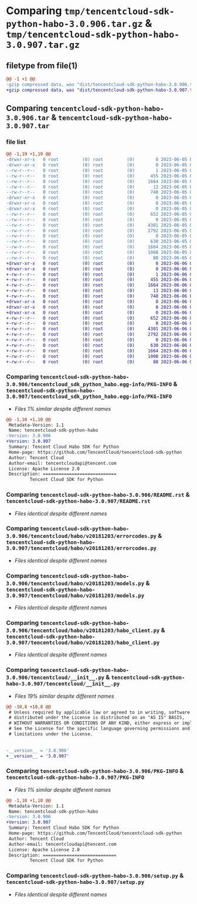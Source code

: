 # Comparing `tmp/tencentcloud-sdk-python-habo-3.0.906.tar.gz` & `tmp/tencentcloud-sdk-python-habo-3.0.907.tar.gz`

## filetype from file(1)

```diff
@@ -1 +1 @@
-gzip compressed data, was "dist/tencentcloud-sdk-python-habo-3.0.906.tar", last modified: Mon Jun  5 00:35:36 2023, max compression
+gzip compressed data, was "dist/tencentcloud-sdk-python-habo-3.0.907.tar", last modified: Tue Jun  6 02:27:51 2023, max compression
```

## Comparing `tencentcloud-sdk-python-habo-3.0.906.tar` & `tencentcloud-sdk-python-habo-3.0.907.tar`

### file list

```diff
@@ -1,19 +1,19 @@
-drwxr-xr-x   0 root         (0) root         (0)        0 2023-06-05 00:35:36.000000 tencentcloud-sdk-python-habo-3.0.906/
-drwxr-xr-x   0 root         (0) root         (0)        0 2023-06-05 00:35:36.000000 tencentcloud-sdk-python-habo-3.0.906/tencentcloud_sdk_python_habo.egg-info/
--rw-r--r--   0 root         (0) root         (0)        1 2023-06-05 00:35:36.000000 tencentcloud-sdk-python-habo-3.0.906/tencentcloud_sdk_python_habo.egg-info/dependency_links.txt
--rw-r--r--   0 root         (0) root         (0)      455 2023-06-05 00:35:36.000000 tencentcloud-sdk-python-habo-3.0.906/tencentcloud_sdk_python_habo.egg-info/SOURCES.txt
--rw-r--r--   0 root         (0) root         (0)     1664 2023-06-05 00:35:36.000000 tencentcloud-sdk-python-habo-3.0.906/tencentcloud_sdk_python_habo.egg-info/PKG-INFO
--rw-r--r--   0 root         (0) root         (0)       13 2023-06-05 00:35:36.000000 tencentcloud-sdk-python-habo-3.0.906/tencentcloud_sdk_python_habo.egg-info/top_level.txt
--rw-r--r--   0 root         (0) root         (0)      740 2023-06-05 00:35:36.000000 tencentcloud-sdk-python-habo-3.0.906/README.rst
-drwxr-xr-x   0 root         (0) root         (0)        0 2023-06-05 00:35:36.000000 tencentcloud-sdk-python-habo-3.0.906/tencentcloud/
-drwxr-xr-x   0 root         (0) root         (0)        0 2023-06-05 00:35:36.000000 tencentcloud-sdk-python-habo-3.0.906/tencentcloud/habo/
-drwxr-xr-x   0 root         (0) root         (0)        0 2023-06-05 00:35:36.000000 tencentcloud-sdk-python-habo-3.0.906/tencentcloud/habo/v20181203/
--rw-r--r--   0 root         (0) root         (0)      652 2023-06-05 00:35:36.000000 tencentcloud-sdk-python-habo-3.0.906/tencentcloud/habo/v20181203/errorcodes.py
--rw-r--r--   0 root         (0) root         (0)        0 2023-06-05 00:35:36.000000 tencentcloud-sdk-python-habo-3.0.906/tencentcloud/habo/v20181203/__init__.py
--rw-r--r--   0 root         (0) root         (0)     4301 2023-06-05 00:35:36.000000 tencentcloud-sdk-python-habo-3.0.906/tencentcloud/habo/v20181203/models.py
--rw-r--r--   0 root         (0) root         (0)     2792 2023-06-05 00:35:36.000000 tencentcloud-sdk-python-habo-3.0.906/tencentcloud/habo/v20181203/habo_client.py
--rw-r--r--   0 root         (0) root         (0)        0 2023-06-05 00:35:36.000000 tencentcloud-sdk-python-habo-3.0.906/tencentcloud/habo/__init__.py
--rw-r--r--   0 root         (0) root         (0)      630 2023-06-05 00:35:36.000000 tencentcloud-sdk-python-habo-3.0.906/tencentcloud/__init__.py
--rw-r--r--   0 root         (0) root         (0)     1664 2023-06-05 00:35:36.000000 tencentcloud-sdk-python-habo-3.0.906/PKG-INFO
--rw-r--r--   0 root         (0) root         (0)     1008 2023-06-05 00:35:36.000000 tencentcloud-sdk-python-habo-3.0.906/setup.py
--rw-r--r--   0 root         (0) root         (0)       88 2023-06-05 00:35:36.000000 tencentcloud-sdk-python-habo-3.0.906/setup.cfg
+drwxr-xr-x   0 root         (0) root         (0)        0 2023-06-06 02:27:51.000000 tencentcloud-sdk-python-habo-3.0.907/
+drwxr-xr-x   0 root         (0) root         (0)        0 2023-06-06 02:27:51.000000 tencentcloud-sdk-python-habo-3.0.907/tencentcloud_sdk_python_habo.egg-info/
+-rw-r--r--   0 root         (0) root         (0)        1 2023-06-06 02:27:51.000000 tencentcloud-sdk-python-habo-3.0.907/tencentcloud_sdk_python_habo.egg-info/dependency_links.txt
+-rw-r--r--   0 root         (0) root         (0)      455 2023-06-06 02:27:51.000000 tencentcloud-sdk-python-habo-3.0.907/tencentcloud_sdk_python_habo.egg-info/SOURCES.txt
+-rw-r--r--   0 root         (0) root         (0)     1664 2023-06-06 02:27:51.000000 tencentcloud-sdk-python-habo-3.0.907/tencentcloud_sdk_python_habo.egg-info/PKG-INFO
+-rw-r--r--   0 root         (0) root         (0)       13 2023-06-06 02:27:51.000000 tencentcloud-sdk-python-habo-3.0.907/tencentcloud_sdk_python_habo.egg-info/top_level.txt
+-rw-r--r--   0 root         (0) root         (0)      740 2023-06-06 02:27:51.000000 tencentcloud-sdk-python-habo-3.0.907/README.rst
+drwxr-xr-x   0 root         (0) root         (0)        0 2023-06-06 02:27:51.000000 tencentcloud-sdk-python-habo-3.0.907/tencentcloud/
+drwxr-xr-x   0 root         (0) root         (0)        0 2023-06-06 02:27:51.000000 tencentcloud-sdk-python-habo-3.0.907/tencentcloud/habo/
+drwxr-xr-x   0 root         (0) root         (0)        0 2023-06-06 02:27:51.000000 tencentcloud-sdk-python-habo-3.0.907/tencentcloud/habo/v20181203/
+-rw-r--r--   0 root         (0) root         (0)      652 2023-06-06 02:27:51.000000 tencentcloud-sdk-python-habo-3.0.907/tencentcloud/habo/v20181203/errorcodes.py
+-rw-r--r--   0 root         (0) root         (0)        0 2023-06-06 02:27:51.000000 tencentcloud-sdk-python-habo-3.0.907/tencentcloud/habo/v20181203/__init__.py
+-rw-r--r--   0 root         (0) root         (0)     4301 2023-06-06 02:27:51.000000 tencentcloud-sdk-python-habo-3.0.907/tencentcloud/habo/v20181203/models.py
+-rw-r--r--   0 root         (0) root         (0)     2792 2023-06-06 02:27:51.000000 tencentcloud-sdk-python-habo-3.0.907/tencentcloud/habo/v20181203/habo_client.py
+-rw-r--r--   0 root         (0) root         (0)        0 2023-06-06 02:27:51.000000 tencentcloud-sdk-python-habo-3.0.907/tencentcloud/habo/__init__.py
+-rw-r--r--   0 root         (0) root         (0)      630 2023-06-06 02:27:51.000000 tencentcloud-sdk-python-habo-3.0.907/tencentcloud/__init__.py
+-rw-r--r--   0 root         (0) root         (0)     1664 2023-06-06 02:27:51.000000 tencentcloud-sdk-python-habo-3.0.907/PKG-INFO
+-rw-r--r--   0 root         (0) root         (0)     1008 2023-06-06 02:27:51.000000 tencentcloud-sdk-python-habo-3.0.907/setup.py
+-rw-r--r--   0 root         (0) root         (0)       88 2023-06-06 02:27:51.000000 tencentcloud-sdk-python-habo-3.0.907/setup.cfg
```

### Comparing `tencentcloud-sdk-python-habo-3.0.906/tencentcloud_sdk_python_habo.egg-info/PKG-INFO` & `tencentcloud-sdk-python-habo-3.0.907/tencentcloud_sdk_python_habo.egg-info/PKG-INFO`

 * *Files 1% similar despite different names*

```diff
@@ -1,10 +1,10 @@
 Metadata-Version: 1.1
 Name: tencentcloud-sdk-python-habo
-Version: 3.0.906
+Version: 3.0.907
 Summary: Tencent Cloud Habo SDK for Python
 Home-page: https://github.com/TencentCloud/tencentcloud-sdk-python
 Author: Tencent Cloud
 Author-email: tencentcloudapi@tencent.com
 License: Apache License 2.0
 Description: ============================
         Tencent Cloud SDK for Python
```

### Comparing `tencentcloud-sdk-python-habo-3.0.906/README.rst` & `tencentcloud-sdk-python-habo-3.0.907/README.rst`

 * *Files identical despite different names*

### Comparing `tencentcloud-sdk-python-habo-3.0.906/tencentcloud/habo/v20181203/errorcodes.py` & `tencentcloud-sdk-python-habo-3.0.907/tencentcloud/habo/v20181203/errorcodes.py`

 * *Files identical despite different names*

### Comparing `tencentcloud-sdk-python-habo-3.0.906/tencentcloud/habo/v20181203/models.py` & `tencentcloud-sdk-python-habo-3.0.907/tencentcloud/habo/v20181203/models.py`

 * *Files identical despite different names*

### Comparing `tencentcloud-sdk-python-habo-3.0.906/tencentcloud/habo/v20181203/habo_client.py` & `tencentcloud-sdk-python-habo-3.0.907/tencentcloud/habo/v20181203/habo_client.py`

 * *Files identical despite different names*

### Comparing `tencentcloud-sdk-python-habo-3.0.906/tencentcloud/__init__.py` & `tencentcloud-sdk-python-habo-3.0.907/tencentcloud/__init__.py`

 * *Files 19% similar despite different names*

```diff
@@ -10,8 +10,8 @@
 # Unless required by applicable law or agreed to in writing, software
 # distributed under the License is distributed on an "AS IS" BASIS,
 # WITHOUT WARRANTIES OR CONDITIONS OF ANY KIND, either express or implied.
 # See the License for the specific language governing permissions and
 # limitations under the License.
 
 
-__version__ = '3.0.906'
+__version__ = '3.0.907'
```

### Comparing `tencentcloud-sdk-python-habo-3.0.906/PKG-INFO` & `tencentcloud-sdk-python-habo-3.0.907/PKG-INFO`

 * *Files 1% similar despite different names*

```diff
@@ -1,10 +1,10 @@
 Metadata-Version: 1.1
 Name: tencentcloud-sdk-python-habo
-Version: 3.0.906
+Version: 3.0.907
 Summary: Tencent Cloud Habo SDK for Python
 Home-page: https://github.com/TencentCloud/tencentcloud-sdk-python
 Author: Tencent Cloud
 Author-email: tencentcloudapi@tencent.com
 License: Apache License 2.0
 Description: ============================
         Tencent Cloud SDK for Python
```

### Comparing `tencentcloud-sdk-python-habo-3.0.906/setup.py` & `tencentcloud-sdk-python-habo-3.0.907/setup.py`

 * *Files identical despite different names*

